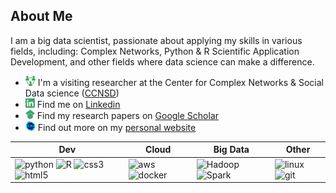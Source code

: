<!--  [![Header](https://raw.githubusercontent.com/Dorsa-Arezooji/Dorsa-Arezooji/master/header.gif "Go to website")](https://dorsa-arezooji.github.io/)
-->
## About Me

I am a big data scientist, passionate about applying my skills in various fields, including: 
Complex Networks, Python & R Scientific Application Development, and other fields where data science can make a difference.

- [<img height="16" width="16" src="https://raw.githubusercontent.com/Dorsa-Arezooji/Dorsa-Arezooji/master/output-onlinepngtools(1).png" />](https://ccnsd.ir/ ' Center for Complex Systems & Social Data science (CCNSD) ') I'm a visiting researcher at the Center for Complex Networks & Social Data science ([CCNSD](https://ccnsd.ir/))
- [<img height="15" width="15" src="https://raw.githubusercontent.com/Dorsa-Arezooji/Dorsa-Arezooji/master/linkedin(1).svg" />](https://www.linkedin.com/in/dorsa-arezooji/ ' LinkedIn ') Find me on [Linkedin](https://www.linkedin.com/in/dorsa-arezooji/)
- [<img height="15" width="15" src="https://raw.githubusercontent.com/Dorsa-Arezooji/Dorsa-Arezooji/master/googlescholar(1).svg" />](https://scholar.google.com/citations?user=OJz1WroAAAAJ&hl=en&oi=ao ' Google Scholar ') Find my research papers on [Google Scholar](https://scholar.google.com/citations?user=OJz1WroAAAAJ&hl=en&oi=ao)
- [<img height="16" width="16" src="https://raw.githubusercontent.com/Dorsa-Arezooji/Dorsa-Arezooji/master/DA.png" />](https://dorsa-arezooji.github.io/ ' Personal Website ') Find out more on my [personal website](https://dorsa-arezooji.github.io/)


<!-- <img src="https://komarev.com/ghpvc/?username=Dorsa-Arezooji" alt="Dorsa-Arezooji" /> -->
 
<!-- 
* I try to share anything I might find useful such as tutorials, papers, apps, tips and advice, my experiences, and more in my [blog](https://Dorsa-Arezooji.github.io/Blog). 
-->


| Dev | Cloud | Big Data | Other |
| --- | --- | --- | --- |
| <img src="https://www.vectorlogo.zone/logos/python/python-icon.svg" alt="python" width="25" height="25"/> <img src="https://www.vectorlogo.zone/logos/r-project/r-project-official.svg" alt="R" width="30" height="30"/> <img src="https://img.icons8.com/color/344/css3.png" alt="css3" width="30" height="30"/> <img src="https://img.icons8.com/color/344/html-5.png" alt="html5" width="30" height="30"/>  | <img src="https://www.vectorlogo.zone/logos/amazon_aws/amazon_aws-icon.svg" alt="aws" width="25" height="25"/> <img src="https://www.vectorlogo.zone/logos/docker/docker-icon.svg" alt="docker" width="30" height="30"/> | <img src="https://www.vectorlogo.zone/logos/apache_hadoop/apache_hadoop-icon.svg" alt="Hadoop" width="30" height="30"/>  <img src="https://www.vectorlogo.zone/logos/apache_spark/apache_spark-icon.svg" alt="Spark" width="30" height="30"/>  | <img src="https://www.vectorlogo.zone/logos/linux/linux-icon.svg" alt="linux" width="30" height="40"/> <img src="https://www.vectorlogo.zone/logos/git-scm/git-scm-icon.svg" alt="git" width="30" height="30"/>  |

<!--
| Dev | Cloud | Big Data | Tools |
| --- | --- | --- | --- |
|![](https://img.shields.io/badge/Python-informational?style=for-the-badge&logo=python&logoColor=02fc6e&color=1a3f2d) ![](https://img.shields.io/badge/R-informational?style=for-the-badge&logo=R&logoColor=02fc6e&color=1a3f2d) | ![](https://img.shields.io/badge/AWS-informational?style=for-the-badge&logo=amazon-aws&logoColor=02fc6e&color=1a3f2d) ![](https://img.shields.io/badge/GCP-informational?style=for-the-badge&logo=google-cloud&logoColor=02fc6e&color=1a3f2d) | ![](https://img.shields.io/badge/Hadoop-informational?style=for-the-badge&logo=Hadoop&logoColor=02fc6e&color=1a3f2d) ![](https://img.shields.io/badge/PySpark-informational?style=for-the-badge&logo=Apache-Spark&logoColor=02fc6e&color=1a3f2d) | ![](https://img.shields.io/badge/Docker-informational?style=for-the-badge&logo=docker&logoColor=02fc6e&color=1a3f2d) ![](https://img.shields.io/badge/Kubernetes-informational?style=for-the-badge&logo=kubernetes&logoColor=02fc6e&color=1a3f2d) |
-->

<!--
|![](https://img.shields.io/badge/Code-Python-informational?style=flat&logo=python&logoColor=white&color=2bbc8a) | 


|![](https://img.shields.io/badge/Code-Python-informational?style=flat&logo=python&logoColor=white&color=2bbc8a) ![](https://img.shields.io/badge/Code-R-informational?style=flat&logo=R&logoColor=white&color=2bbc8a) ![](https://img.shields.io/badge/Code-Matlab-informational?style=flat&logo=mathworks&logoColor=white&color=2bbc8a) ![](https://img.shields.io/badge/Code-HTML-informational?style=flat&logo=HTML5&logoColor=white&color=2bbc8a) | ![](https://img.shields.io/badge/Cloud-AWS-informational?style=flat&logo=amazon-aws&logoColor=white&color=2bbc8a) ![](https://img.shields.io/badge/Cloud-GCP-informational?style=flat&logo=google-cloud&logoColor=white&color=2bbc8a) | ![](https://img.shields.io/badge/DB-Cassandra-informational?style=flat&logo=apache-cassandra&logoColor=white&color=2bbc8a) ![](https://img.shields.io/badge/DB-MySQL-informational?style=flat&logo=MySQL&logoColor=white&color=2bbc8a) ![](https://img.shields.io/badge/DB-MongoDB-informational?style=flat&logo=mongoDB&logoColor=white&color=2bbc8a) | ![](https://img.shields.io/badge/Big_Data-Hadoop-informational?style=flat&logo=Hadoop&logoColor=white&color=2bbc8a) ![](https://img.shields.io/badge/Big_Data-PySpark-informational?style=flat&logo=Apache-Spark&logoColor=white&color=2bbc8a) | ![](https://img.shields.io/badge/Tools-Docker-informational?style=flat&logo=docker&logoColor=white&color=2bbc8a) ![](https://img.shields.io/badge/Tools-Kubernetes-informational?style=flat&logo=kubernetes&logoColor=white&color=2bbc8a) | ![](https://img.shields.io/badge/Viz-Tableau-informational?style=flat&logo=Tableau&logoColor=white&color=2bbc8a) ![](https://img.shields.io/badge/OS-Linux-informational?style=flat&logo=linux&logoColor=white&color=2bbc8a) | 

[![Top Langs](https://github-readme-stats.vercel.app/api/top-langs/?username=Dorsa-Arezooji&layout=compact&title_color=04fc95&text_color=90e1df&icon_color=04fc95&bg_color=121112)](https://github.com/Dorsa-Arezooji)
-->
<!--## Repos -->

<!--
<a href="https://github.com/Dorsa-Arezooji/Dorsa-Arezooji">
  <img align="center" src="https://github-readme-stats.vercel.app/api/top-langs/?username=Dorsa-Arezooji&hide=java,html&theme=material-palenight&show_icons=true" />
</a>
<a href="https://github.com/Dorsa-Arezooji/Dorsa-Arezooji">
  <img align="center" src="https://github-readme-stats.vercel.app/api?username=Dorsa-Arezooji&show_icons=true&line_height=27&count_private=true&theme=material-palenight&show_icons=true" alt="Dorsa's GitHub Stats" />
</a>
-->
<!--
<a href="https://github.com/Dorsa-Arezooji/PortoDash">
  <img align="center" src="https://github-readme-stats.vercel.app/api/pin/?username=Dorsa-Arezooji&repo=PortoDash&title_color=04fc95&text_color=90e1df&icon_color=04fc95&bg_color=071611&show_icons=true" />
</a>

<a href="https://github.com/Dorsa-Arezooji/NetSent">
  <img align="center" src="https://github-readme-stats.vercel.app/api/pin/?username=Dorsa-Arezooji&repo=NetSent&title_color=04fc95&text_color=90e1df&icon_color=04fc95&bg_color=071611&show_icons=true" />
</a>

<a href="https://github.com/Dorsa-Arezooji/Forex-MCMC">
  <img align="center" src="https://github-readme-stats.vercel.app/api/pin/?username=Dorsa-Arezooji&repo=Forex-MCMC&title_color=04fc95&text_color=90e1df&icon_color=04fc95&bg_color=071611&show_icons=true" />
</a>

<a href="https://github.com/Dorsa-Arezooji/Ethereum-Analysis">
  <img align="center" src="https://github-readme-stats.vercel.app/api/pin/?username=Dorsa-Arezooji&repo=Ethereum-Analysis&title_color=04fc95&text_color=90e1df&icon_color=04fc95&bg_color=071611&show_icons=true" />
</a>  

<a href="https://github.com/Dorsa-Arezooji/Forex-Flask">
  <img align="center" src="https://github-readme-stats.vercel.app/api/pin/?username=Dorsa-Arezooji&repo=Forex-Flask&title_color=04fc95&text_color=90e1df&icon_color=04fc95&bg_color=071611&show_icons=true" />
</a>  

<a href="https://github.com/Dorsa-Arezooji/Retail-Analytics">
  <img align="center" src="https://github-readme-stats.vercel.app/api/pin/?username=Dorsa-Arezooji&repo=Retail-Analytics&title_color=04fc95&text_color=90e1df&icon_color=04fc95&bg_color=071611&show_icons=true" />
</a> 

<a href="https://github.com/Dorsa-Arezooji/Sick-Pigs">
  <img align="center" src="https://github-readme-stats.vercel.app/api/pin/?username=Dorsa-Arezooji&repo=Sick-Pigs&title_color=04fc95&text_color=90e1df&icon_color=04fc95&bg_color=071611&show_icons=true" />
</a> 

<a href="https://github.com/Dorsa-Arezooji/SplittR">
  <img align="center" src="https://github-readme-stats.vercel.app/api/pin/?username=Dorsa-Arezooji&repo=SplittR&title_color=04fc95&text_color=90e1df&icon_color=04fc95&bg_color=071611&show_icons=true" />
</a> 
-->
<!-- 
![views](https://gpvc.arturio.dev/Dorsa-Arezooji)
-->

<!-- Resources -->
<!-- Icons: https://simpleicons.org/ -->
<!-- GitHub Stats: https://github.com/anuraghazra/github-readme-stats -->
<!-- Emojis: https://emojipedia.org/emoji/ -->
<!-- HTML Emojis: https://www.fileformat.info/index.htm -->
<!-- Shields: https://shields.io/ -->
<!-- Awesome GitHub Profile README: https://github.com/abhisheknaiidu/awesome-github-profile-readme -->

<!--  
   * [Forex-MCMC](https://github.com/Dorsa-Arezooji/Forex-MCMC) `R` | `Bayesian Structural Time-Series` `Forecst` `MCMC`
   * [Ethereum-Analysis](https://github.com/Dorsa-Arezooji/Ethereum-Analysis) `Python` | `Big Data Processing` `Big Graphs`
   * [Retail-Analytics](https://github.com/Dorsa-Arezooji/Retail-Analytics) `Python` | `Machine Learning` `Prediction` `Bayesian Learning`
   * [Forex-Flask](https://github.com/Dorsa-Arezooji/Forex-Flask) `Python` | `REST API` `Live & Historical Quotes` `Trading Journal`
    
**Medical Data Analysis & Drug Development**
  
   * [Sick-Pigs](https://github.com/Dorsa-Arezooji/Sick-Pigs) `R` | `rstan` `MCMC` `Drug Dosing` `Bayesian Hierarchical Modeling`
   * [EEG-Fractal-Analysis](https://github.com/Dorsa-Arezooji/EEG-Fractal-Analysis) `Matlab` | `EEG Signal Processing` `Fractal Analysis`
   * [AutoDoc](https://github.com/Dorsa-Arezooji/AutoDoc) `owl` `swrl` | `Medical Informatics` `Ontology` `Inference`
-->

